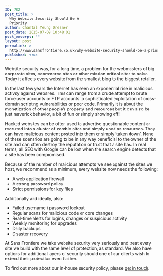 ```yaml
---
ID: 782
post_title: >
  Why Website Security Should Be A
  Priority
author: Chantal Yeung Dresner
post_date: 2015-07-09 10:48:01
post_excerpt: ""
layout: post
permalink: >
  http://www.sansfrontiere.co.uk/why-website-security-should-be-a-priority/
published: true
---
```

Website security was, for a long time, a problem for the webmasters of big corporate sites, ecommerce sites or other mission critical sites to solve. Today it affects every website from the smallest blog to the biggest retailer.

In the last few years the Internet has seen an exponential rise in malicious activity against websites. This can range from a crude attempt to brute force user accounts or FTP accounts to sophisticated exploitation of cross-domain scripting vulnerabilities or poor code. Primarily it is about the monetization of other people’s property and resources but it can also be just maverick behavior, a bit of fun or simply showing off!

Hacked websites can be often used to advertise questionable content or recruited into a cluster of zombie sites and simply used as resources. They can have malicious content posted into them or simply ‘taken down’. None of these scenarios are going to be in any way beneficial to the owner of the site and can often destroy the reputation or trust that a site has. In real terms, all SEO with Google can be lost when the search engine detects that a site has been compromised.

Because of the number of malicious attempts we see against the sites we host, we recommend as a minimum, every website now needs the following:
<ul>
	<li>A web application firewall</li>
	<li>A strong password policy</li>
	<li>Strict permissions for key files</li>
</ul>
Additionally and ideally, also:
<ul>
	<li>Failed username / password lockout</li>
	<li>Regular scans for malicious code or core changes</li>
	<li>Real-time alerts for logins, changes or suspicious activity</li>
	<li>Weekly monitoring for upgrades</li>
	<li>Daily backups</li>
	<li>Disaster recovery</li>
</ul>
At Sans Frontiere we take website security very seriously and treat every site we build with the same level of protection, as standard. We also have options for additional layers of security should one of our clients wish to extend their protection even further.

To find out more about our in-house security policy, please <a title="contact" href="http://www.sansfrontiere.co.uk/contact/">get in touch</a>.
